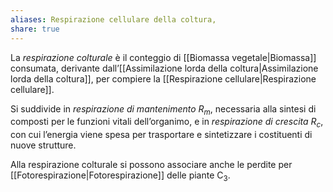 ```yaml
---
aliases: Respirazione cellulare della coltura,
share: true
---
```

La *respirazione colturale* è il conteggio di [[Biomassa vegetale|Biomassa]] consumata, derivante dall’[[Assimilazione lorda della coltura|Assimilazione lorda della coltura]], per compiere la [[Respirazione cellulare|Respirazione cellulare]].

Si suddivide in *respirazione di mantenimento* $R_m$, necessaria alla sintesi di composti per le funzioni vitali dell’organimo, e in *respirazione di crescita* $R_c$, con cui l’energia viene spesa per trasportare e sintetizzare i costituenti di nuove strutture.

Alla respirazione colturale si possono associare anche le perdite per [[Fotorespirazione|Fotorespirazione]] delle piante C<sub>3</sub>.